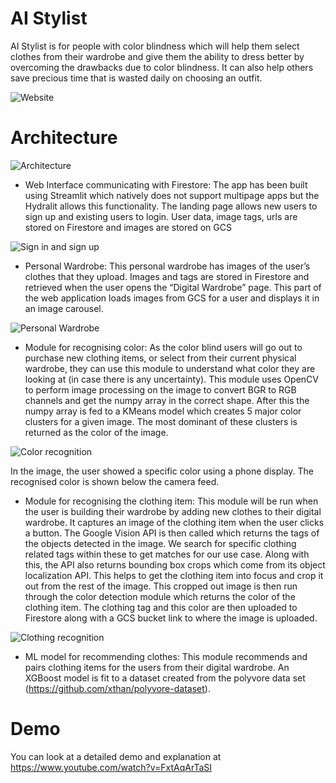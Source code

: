# AI Stylist
AI Stylist is for people with color blindness which will help them select clothes from their wardrobe and give them the ability to dress better by overcoming the drawbacks due to color blindness. It can also help others save precious time that is wasted daily on choosing an outfit. 

![Website](https://drive.google.com/uc?export=view&id=1y1hjBTBdiUDiUQFS_5HL4ZVr5QOSvDj9)

# Architecture 
![Architecture](https://drive.google.com/uc?export=view&id=1-VTYLb5dPyI5aCCsY_2g_ZFPBlYmyrjO)

* Web Interface communicating with Firestore: The app has been built using Streamlit which natively does not support multipage apps but the Hydralit allows this functionality. The landing page allows new users to sign up and existing users to login. User data, image tags, urls are stored on Firestore and images are stored on GCS

![Sign in and sign up](https://drive.google.com/uc?export=view&id=11ibX_g_jETPzq9lWh0zdTFvDwna0VU7q)

* Personal Wardrobe: This personal wardrobe has images of the user’s clothes that they upload. Images and tags are stored in Firestore and retrieved when the user opens the “Digital Wardrobe” page. This part of the web application loads images from GCS for a user and displays it in an image carousel. 

![Personal Wardrobe](https://drive.google.com/uc?export=view&id=1Js0oym7FSscqfa_PhlbpBiQuFUm9WUZY)

* Module for recognising color: As the color blind users will go out to purchase new clothing items, or select from their current physical wardrobe, they can use this module to understand what color they are looking at (in case there is any uncertainty). This module uses OpenCV to perform image processing on the image to convert BGR to RGB channels and get the numpy array in the correct shape. After this the numpy array is fed to a KMeans model which creates 5 major color clusters for a given image. The most dominant of these clusters is returned as the color of the image.

![Color recognition](https://drive.google.com/uc?export=view&id=1cO6l_gALSW7XZSeIS9KHI7uiqMKDAGVE)

In the image, the user showed a specific color using a phone display. The recognised color is shown below the camera feed. 

* Module for recognising the clothing item: This module will be run when the user is building their wardrobe by adding new clothes to their digital wardrobe. It captures an image of the clothing item when the user clicks a button. The Google Vision API is then called which returns the tags of the objects detected in the image. We search for specific clothing related tags within these to get matches for our use case. Along with this, the API also returns bounding box crops which come from its object localization API. This helps to get the clothing item into focus and crop it out from the rest of the image. This cropped out image is then run through the color detection module which returns the color of the clothing item. The clothing tag and this color are then uploaded to Firestore along with a GCS bucket link to where the image is uploaded.

![Clothing recognition](https://drive.google.com/uc?export=view&id=17xHsoAguAlOIVxz5IAO3iRk8koDHpQgS)

* ML model for recommending clothes: This module recommends and pairs clothing items for the users from their digital wardrobe. An XGBoost model is fit to a dataset
created from the polyvore data set (https://github.com/xthan/polyvore-dataset). 

# Demo
You can look at a detailed demo and explanation at https://www.youtube.com/watch?v=FxtAqArTaSI
